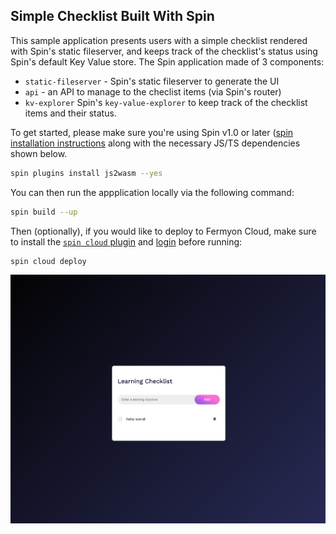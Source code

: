 ## Simple Checklist Built With Spin

This sample application presents users with a simple checklist rendered with Spin's static fileserver, and keeps track of the checklist's status using Spin's default Key Value store. The Spin application made of 3 components: 

* `static-fileserver` - Spin's static fileserver to generate the UI 
* `api` - an API to manage to the checlist items (via Spin's router)
* `kv-explorer` Spin's `key-value-explorer` to keep track of the checklist items and their status. 

To get started, please make sure you're using Spin v1.0 or later ([spin installation instructions](https://developer.fermyon.com/spin/v2/install) along with the necessary JS/TS dependencies shown below. 

```bash
spin plugins install js2wasm --yes
```

You can then run the appplication locally via the following command:

```bash
spin build --up
```

Then (optionally), if you would like to deploy to Fermyon Cloud, make sure to install the [`spin cloud` plugin](https://developer.fermyon.com/spin/v2/install#plugins) and [login](https://developer.fermyon.com/cloud/quickstart#log-in-to-the-fermyon-cloud) before running:

```bash
spin cloud deploy
```

![Preview of the UI](static/spin-learning.png)

